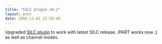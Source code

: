 ```yaml
---
title: "SILC plugin v0.2"
layout: post
date: 2000-11-01 22:50:48
---
```

Upgraded [SILC plugin](/download) to work with latest SILC release.
/PART works now ;) as well as channel modes.

